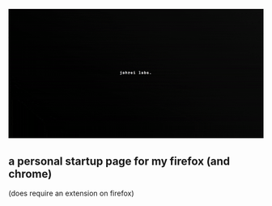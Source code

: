 ![jahrei labs.](https://github.com/jahrei/jahrei-labs-startpage.github.io/blob/main/JL-demo-gif.gif?raw=true)

## a personal startup page for my firefox (and chrome)


(does require an extension on firefox)


